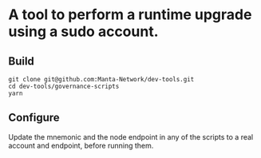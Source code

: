 # A tool to perform a runtime upgrade using a sudo account.

## Build
```shell
git clone git@github.com:Manta-Network/dev-tools.git
cd dev-tools/governance-scripts
yarn
```

## Configure
Update the mnemonic and the node endpoint in any of the scripts to a real account and endpoint, before running them.
